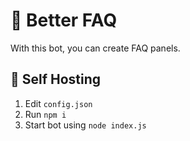 # 🤖 Better FAQ
With this bot, you can create FAQ panels.


## 🧶 Self Hosting
1. Edit `config.json`
2. Run `npm i`
3. Start bot using `node index.js`
